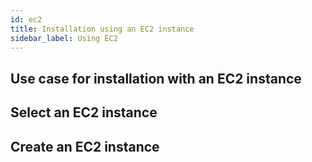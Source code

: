 ```yaml
---
id: ec2
title: Installation using an EC2 instance
sidebar_label: Using EC2
---
```


## Use case for installation with an EC2 instance

## Select an EC2 instance

## Create an EC2 instance